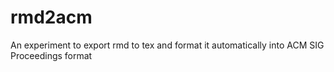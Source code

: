 # rmd2acm
An experiment to export rmd to tex and format it automatically into ACM SIG Proceedings format

